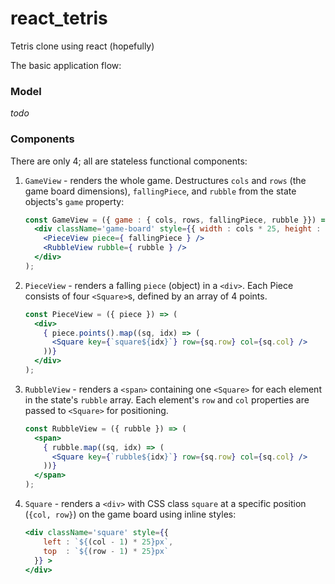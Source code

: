 # react_tetris
Tetris clone using react (hopefully)

The basic application flow:

### Model

_todo_

### Components

There are only 4; all are stateless functional components:

1. `GameView` - renders the whole game. Destructures `cols` and `rows` (the game board dimensions), `fallingPiece`, and `rubble` from the state objects's `game` property:

    ```jsx
    const GameView = ({ game : { cols, rows, fallingPiece, rubble }}) => (
      <div className='game-board' style={{ width : cols * 25, height : rows * 25 }}>
        <PieceView piece={ fallingPiece } />
        <RubbleView rubble={ rubble } />
      </div>
    );
    ```

2. `PieceView` - renders a falling `piece` (object) in a `<div>`. Each Piece consists of four `<Square>`s, defined by an array of 4 points.

    ```jsx
    const PieceView = ({ piece }) => (
      <div>
        { piece.points().map((sq, idx) => (
          <Square key={`square${idx}`} row={sq.row} col={sq.col} />
        ))}
      </div>
    );
    ```

3. `RubbleView` - renders a `<span>` containing one `<Square>` for each element in the state's `rubble` array. Each element's `row` and `col` properties are passed to `<Square>` for positioning.

    ```jsx
    const RubbleView = ({ rubble }) => (
      <span>
        { rubble.map((sq, idx) => (
          <Square key={`rubble${idx}`} row={sq.row} col={sq.col} />
        ))}
      </span>
    );
    ```

4. `Square` - renders a `<div>` with CSS class `square` at a specific position (`{col, row}`) on the game board using inline styles:

    ```jsx
    <div className='square' style={{
        left : `${(col - 1) * 25}px`,
        top  : `${(row - 1) * 25}px`
      }} >
    </div>
    ```

